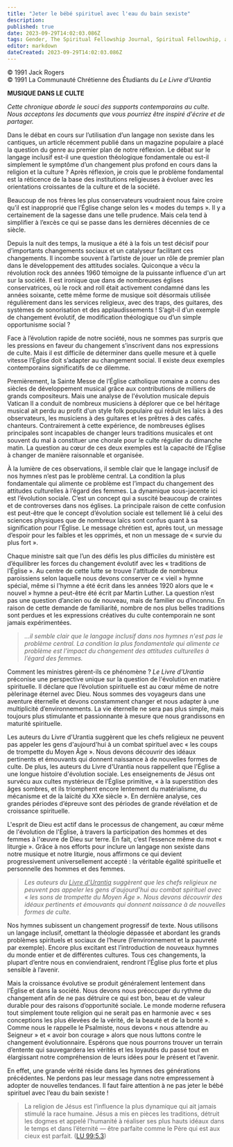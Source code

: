 ```yaml
---
title: "Jeter le bébé spirituel avec l'eau du bain sexiste"
description: 
published: true
date: 2023-09-29T14:02:03.086Z
tags: Gender, The Spiritual Fellowship Journal, Spiritual Fellowship, article
editor: markdown
dateCreated: 2023-09-29T14:02:03.086Z
---
```


<p class="v-card v-sheet theme--light gray lighten-3 px-2">© 1991 Jack Rogers<br>© 1991 La Communauté Chrétienne des Étudiants du <i>Le Livre d'Urantia</i></p>


**MUSIQUE DANS LE CULTE**

_Cette chronique aborde le souci des supports contemporains au culte. Nous acceptons les documents que vous pourriez être inspiré d'écrire et de partager._

Dans le débat en cours sur l’utilisation d’un langage non sexiste dans les cantiques, un article récemment publié dans un magazine populaire a placé la question du genre au premier plan de notre réflexion. Le débat sur le langage inclusif est-il une question théologique fondamentale ou est-il simplement le symptôme d’un changement plus profond en cours dans la religion et la culture ? Après réflexion, je crois que le problème fondamental est la réticence de la base des institutions religieuses à évoluer avec les orientations croissantes de la culture et de la société.

Beaucoup de nos frères les plus conservateurs voudraient nous faire croire qu’il est inapproprié que l’Église change selon les « modes du temps ». Il y a certainement de la sagesse dans une telle prudence. Mais cela tend à simplifier à l’excès ce qui se passe dans les dernières décennies de ce siècle.

Depuis la nuit des temps, la musique a été à la fois un test décisif pour d’importants changements sociaux et un catalyseur facilitant ces changements. Il incombe souvent à l’artiste de jouer un rôle de premier plan dans le développement des attitudes sociales. Quiconque a vécu la révolution rock des années 1960 témoigne de la puissante influence d'un art sur la société. Il est ironique que dans de nombreuses églises conservatrices, où le rock and roll était activement condamné dans les années soixante, cette même forme de musique soit désormais utilisée régulièrement dans les services religieux, avec des traps, des guitares, des systèmes de sonorisation et des applaudissements ! S’agit-il d’un exemple de changement évolutif, de modification théologique ou d’un simple opportunisme social ?

Face à l’évolution rapide de notre société, nous ne sommes pas surpris que les pressions en faveur du changement s’inscrivent dans nos expressions de culte. Mais il est difficile de déterminer dans quelle mesure et à quelle vitesse l’Église doit s’adapter au changement social. Il existe deux exemples contemporains significatifs de ce dilemme.

Premièrement, la Sainte Messe de l’Église catholique romaine a connu des siècles de développement musical grâce aux contributions de milliers de grands compositeurs. Mais une analyse de l'évolution musicale depuis Vatican II a conduit de nombreux musiciens à déplorer que ce bel héritage musical ait perdu au profit d'un style folk populaire qui réduit les laïcs à des observateurs, les musiciens à des guitares et les prêtres à des cafés. chanteurs. Contrairement à cette expérience, de nombreuses églises principales sont incapables de changer leurs traditions musicales et ont souvent du mal à constituer une chorale pour le culte régulier du dimanche matin. La question au cœur de ces deux exemples est la capacité de l’Église à changer de manière raisonnable et organisée.

À la lumière de ces observations, il semble clair que le langage inclusif de nos hymnes n’est pas le problème central. La condition la plus fondamentale qui alimente ce problème est l’impact du changement des attitudes culturelles à l’égard des femmes. La dynamique sous-jacente ici est l’évolution sociale. C’est un concept qui a suscité beaucoup de craintes et de controverses dans nos églises. La principale raison de cette confusion est peut-être que le concept d’évolution sociale est tellement lié à celui des sciences physiques que de nombreux laïcs sont confus quant à sa signification pour l’Église. Le message chrétien est, après tout, un message d’espoir pour les faibles et les opprimés, et non un message de « survie du plus fort ».

Chaque ministre sait que l’un des défis les plus difficiles du ministère est d’équilibrer les forces du changement évolutif avec les « traditions de l’Église ». Au centre de cette lutte se trouve l'attitude de nombreux paroissiens selon laquelle nous devons conserver ce « vieil » hymne spécial, même si l'hymne a été écrit dans les années 1920 alors que le « nouvel » hymne a peut-être été écrit par Martin Luther. La question n’est pas une question d’ancien ou de nouveau, mais de familier ou d’inconnu. En raison de cette demande de familiarité, nombre de nos plus belles traditions sont perdues et les expressions créatives du culte contemporain ne sont jamais expérimentées.

> _...il semble clair que le langage inclusif dans nos hymnes n'est pas le problème central. La condition la plus fondamentale qui alimente ce problème est l’impact du changement des attitudes culturelles à l’égard des femmes._

Comment les ministres gèrent-ils ce phénomène ? _Le Livre d'Urantia_ préconise une perspective unique sur la question de l'évolution en matière spirituelle. Il déclare que l’évolution spirituelle est au cœur même de notre pèlerinage éternel avec Dieu. Nous sommes des voyageurs dans une aventure éternelle et devons constamment changer et nous adapter à une multiplicité d’environnements. La vie éternelle ne sera pas plus simple, mais toujours plus stimulante et passionnante à mesure que nous grandissons en maturité spirituelle.

Les auteurs du Livre d'Urantia suggèrent que les chefs religieux ne peuvent pas appeler les gens d'aujourd'hui à un combat spirituel avec « les coups de trompette du Moyen Âge ». Nous devons découvrir des idéaux pertinents et émouvants qui donnent naissance à de nouvelles formes de culte. De plus, les auteurs du Livre d'Urantia nous rappellent que l'Église a une longue histoire d'évolution sociale. Les enseignements de Jésus ont survécu aux cultes mystérieux de l’Église primitive, « à la superstition des âges sombres, et ils triomphent encore lentement du matérialisme, du mécanisme et de la laïcité du XXe siècle ». En dernière analyse, ces grandes périodes d’épreuve sont des périodes de grande révélation et de croissance spirituelle.

L'esprit de Dieu est actif dans le processus de changement, au cœur même de l'évolution de l'Église, à travers la participation des hommes et des femmes à l'œuvre de Dieu sur terre. En fait, c’est l’essence même du mot « liturgie ». Grâce à nos efforts pour inclure un langage non sexiste dans notre musique et notre liturgie, nous affirmons ce qui devient progressivement universellement accepté : la véritable égalité spirituelle et personnelle des hommes et des femmes.

> _Les auteurs du <ins>Livre d'Urantia</ins> suggèrent que les chefs religieux ne peuvent pas appeler les gens d'aujourd'hui au combat spirituel avec « les sons de trompette du Moyen Âge ». Nous devons découvrir des idéaux pertinents et émouvants qui donnent naissance à de nouvelles formes de culte._

Nos hymnes subissent un changement progressif de texte. Nous utilisons un langage inclusif, omettant la théologie dépassée et abordant les grands problèmes spirituels et sociaux de l’heure (l’environnement et la pauvreté par exemple). Encore plus excitant est l’introduction de nouveaux hymnes du monde entier et de différentes cultures. Tous ces changements, la plupart d’entre nous en conviendraient, rendront l’Église plus forte et plus sensible à l’avenir.

Mais la croissance évolutive se produit généralement lentement dans l’Église et dans la société. Nous devons nous préoccuper du rythme du changement afin de ne pas détruire ce qui est bon, beau et de valeur durable pour des raisons d’opportunité sociale. Le monde moderne refusera tout simplement toute religion qui ne serait pas en harmonie avec « ses conceptions les plus élevées de la vérité, de la beauté et de la bonté ». Comme nous le rappelle le Psalmiste, nous devons « nous attendre au Seigneur » et « avoir bon courage » alors que nous luttons contre le changement évolutionnaire. Espérons que nous pourrons trouver un terrain d’entente qui sauvegardera les vérités et les loyautés du passé tout en élargissant notre compréhension de leurs idées pour le présent et l’avenir.

En effet, une grande vérité réside dans les hymnes des générations précédentes. Ne perdons pas leur message dans notre empressement à adopter de nouvelles tendances. Il faut faire attention à ne pas jeter le bébé spirituel avec l’eau du bain sexiste !

> La religion de Jésus est l’influence la plus dynamique qui ait jamais stimulé la race humaine. Jésus a mis en pièces les traditions, détruit les dogmes et appelé l’humanité à réaliser ses plus hauts idéaux dans le temps et dans l’éternité — être parfaite comme le Père qui est aux cieux est parfait. ([LU 99:5.3](/fr/The_Urantia_Book/99#p5_3))

